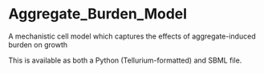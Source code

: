 # Aggregate_Burden_Model
A mechanistic cell model which captures the effects of aggregate-induced burden on growth 

This is available as both a Python (Tellurium-formatted) and SBML file.

